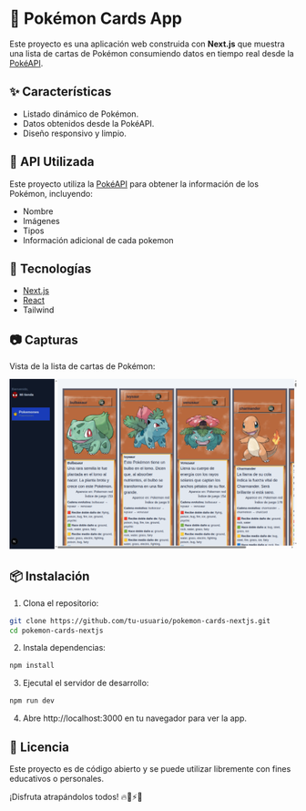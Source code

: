 # 🧩 Pokémon Cards App

Este proyecto es una aplicación web construida con **Next.js** que muestra una lista de cartas de Pokémon consumiendo datos en tiempo real desde la [PokéAPI](https://pokeapi.co/api/v2/pokemon/).

## ✨ Características

- Listado dinámico de Pokémon.
- Datos obtenidos desde la PokéAPI.
- Diseño responsivo y limpio.

## 🔗 API Utilizada

Este proyecto utiliza la [PokéAPI](https://pokeapi.co/api/v2/pokemon/) para obtener la información de los Pokémon, incluyendo:

- Nombre
- Imágenes
- Tipos
- Información adicional de cada pokemon

## 🚀 Tecnologías

- [Next.js](https://nextjs.org/)
- [React](https://reactjs.org/)
- Tailwind 

## 📷 Capturas

Vista de la lista de cartas de Pokémon:

![Lista de Pokemones](./public/listapokemon.png)

## 📦 Instalación

1. Clona el repositorio:

```bash
git clone https://github.com/tu-usuario/pokemon-cards-nextjs.git
cd pokemon-cards-nextjs

```
2. Instala dependencias:
```bash
npm install
```
3. Ejecutal el servidor de desarrollo:
```bash
npm run dev
```
4. Abre http://localhost:3000 en tu navegador para ver la app.

## 📝 Licencia
Este proyecto es de código abierto y se puede utilizar libremente con fines educativos o personales.

¡Disfruta atrapándolos todos! 🔥🐉⚡🌊
